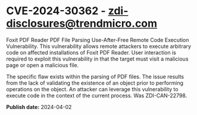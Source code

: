 # CVE-2024-30362 - zdi-disclosures@trendmicro.com

Foxit PDF Reader PDF File Parsing Use-After-Free Remote Code Execution Vulnerability. This vulnerability allows remote attackers to execute arbitrary code on affected installations of Foxit PDF Reader. User interaction is required to exploit this vulnerability in that the target must visit a malicious page or open a malicious file.

The specific flaw exists within the parsing of PDF files. The issue results from the lack of validating the existence of an object prior to performing operations on the object. An attacker can leverage this vulnerability to execute code in the context of the current process. Was ZDI-CAN-22798.

**Publish date:** 2024-04-02
